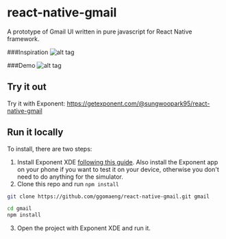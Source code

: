 # react-native-gmail
A prototype of Gmail UI written in pure javascript for React Native framework.

###Inspiration
![alt tag](https://raw.githubusercontent.com/ggomaeng/react-native-gmail/master/inspiration.jpg)

###Demo
![alt tag](https://raw.githubusercontent.com/ggomaeng/react-native-gmail/master/gmail.gif)

## Try it out

Try it with Exponent: https://getexponent.com/@sungwoopark95/react-native-gmail

## Run it locally

To install, there are two steps:

1. Install Exponent XDE [following this
guide](https://docs.getexponent.com/versions/latest/introduction/installation.html).
Also install the Exponent app on your phone if you want to test it on
your device, otherwise you don't need to do anything for the simulator.
2. Clone this repo and run `npm install`
  ```bash
  git clone https://github.com/ggomaeng/react-native-gmail.git gmail

  cd gmail
  npm install
  ```
3. Open the project with Exponent XDE and run it.
